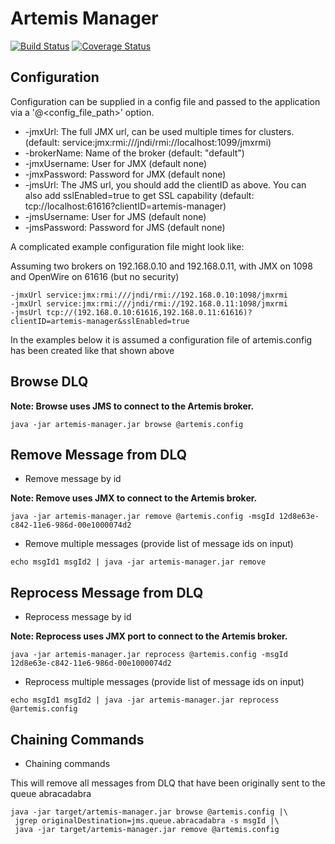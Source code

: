 # Artemis Manager

[![Build Status](https://travis-ci.org/CJSCommonPlatform/artemis-manager.svg?branch=master)](https://travis-ci.org/CJSCommonPlatform/artemis-manager) [![Coverage Status](https://coveralls.io/repos/github/CJSCommonPlatform/artemis-manager/badge.svg?branch=master)](https://coveralls.io/github/CJSCommonPlatform/artemis-manager?branch=master)

## Configuration

Configuration can be supplied in a config file and passed to the application via a '@<config_file_path>' option.

* -jmxUrl: The full JMX url, can be used multiple times for clusters. (default: service:jmx:rmi:///jndi/rmi://localhost:1099/jmxrmi)
* -brokerName: Name of the broker (default: "default")
* -jmxUsername: User for JMX (default none)
* -jmxPassword: Password for JMX (default none)
* -jmsUrl: The JMS url, you should add the clientID as above. You can also add sslEnabled=true to get SSL capability (default: tcp://localhost:61616?clientID=artemis-manager)
* -jmsUsername: User for JMS (default none)
* -jmsPassword: Password for JMS (default none)

A complicated example configuration file might look like:

Assuming two brokers on 192.168.0.10 and 192.168.0.11, with JMX on 1098 and OpenWire on 61616 (but no security)

```
-jmxUrl service:jmx:rmi:///jndi/rmi://192.168.0.10:1098/jmxrmi
-jmxUrl service:jmx:rmi:///jndi/rmi://192.168.0.11:1098/jmxrmi
-jmsUrl tcp://(192.168.0.10:61616,192.168.0.11:61616)?clientID=artemis-manager&sslEnabled=true
```

In the examples below it is assumed a configuration file of artemis.config has been created like that shown above

## Browse DLQ

**Note: Browse uses JMS to connect to the Artemis broker.**

`java -jar artemis-manager.jar browse @artemis.config`

## Remove Message from DLQ

* Remove message by id

**Note: Remove uses JMX to connect to the Artemis broker.**

`java -jar artemis-manager.jar remove @artemis.config -msgId 12d8e63e-c842-11e6-986d-00e1000074d2`

* Remove multiple messages (provide list of message ids on input)

`echo msgId1 msgId2 | java -jar artemis-manager.jar remove`

## Reprocess Message from DLQ

* Reprocess message by id

**Note: Reprocess uses JMX port to connect to the Artemis broker.**

`java -jar artemis-manager.jar reprocess @artemis.config -msgId 12d8e63e-c842-11e6-986d-00e1000074d2`

* Reprocess multiple messages (provide list of message ids on input)

`echo msgId1 msgId2 | java -jar artemis-manager.jar reprocess @artemis.config`

## Chaining Commands

* Chaining commands

This will remove all messages from DLQ that have been originally sent to the queue abracadabra

```
java -jar target/artemis-manager.jar browse @artemis.config |\
 jgrep originalDestination=jms.queue.abracadabra -s msgId |\
 java -jar target/artemis-manager.jar remove @artemis.config
```
